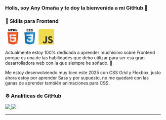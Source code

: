 ### Holis, soy Any Omaña y te doy la bienvenida a mi GitHub 💖

### 🚀 Skills para Frontend

<code><img height="50" src="https://raw.githubusercontent.com/github/explore/80688e429a7d4ef2fca1e82350fe8e3517d3494d/topics/html/html.png"></code>
<code><img height="50" src="https://raw.githubusercontent.com/github/explore/80688e429a7d4ef2fca1e82350fe8e3517d3494d/topics/css/css.png"></code>
<code><img height="50" src="https://raw.githubusercontent.com/github/explore/80688e429a7d4ef2fca1e82350fe8e3517d3494d/topics/javascript/javascript.png"></code>

Actualmente estoy 100% dedicada a aprender muchísimo sobre Frontend porque es una de las habilidades que debo utilizar para ser esa gran desarrolladora web con la que siempre he soñado. 💖

Me estoy desenvolviendo muy bien este 2025 con CSS Grid y Flexbox, justo ahora estoy por aprender Sass y por supuesto, no me quedaré con las ganas de aprender también animaciones para CSS.


### ⚙️ Analíticas de GitHub
<p align="">
<a href="https://github.com/iamanyyeei">
  <img height="180em" src="https://github-readme-stats-eight-theta.vercel.app/api?username=iamanyyeei&show_icons=true&theme=algolia&include_all_commits=true&count_private=true"/>
  <img height="180em" src="https://github-readme-stats-eight-theta.vercel.app/api/top-langs/?username=iamanyyeei&layout=compact&langs_count=8&theme=algolia"/>
</a>
</p>
<hr />
